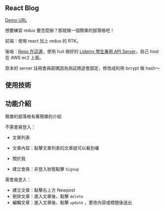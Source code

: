 ## React Blog

[Demo URL](https://lauviah.io/mtr-04/blog/#/)

想要練習 redux 要怎麼辦？那就做一個簡單的部落格吧！

前端：使用 react 加上 redux 的 RTK。

後端：[Repo 在這邊](https://github.com/Lauviah0622/lidemy-student-json-api-server)。使用 huli 做好的 [Lidemy 學生專用 API Server](https://github.com/Lidemy/lidemy-student-json-api-server)，自己 host 在 AWS ec2 上面。  

原本的 server 註冊會員密碼因為測試用途會固定，修改成利用 bcrypt 做 hash～

## 使用技術



## 功能介紹

簡單的部落格有著簡單的介紹

不需會員登入：
- 文章列表
  


- 文章內容：點擊文章列表的文章就可以看到囉
- 關於我
- 建立會員：非登入狀態點擊 `Signup`

需會員登入：
- 建立文章：點擊右上方 Newpost
- 刪除文章：進入文章後，點擊 `delete` 
- 編輯文章：進入文章後，點擊 `update` ，更改內容或標題後送出



